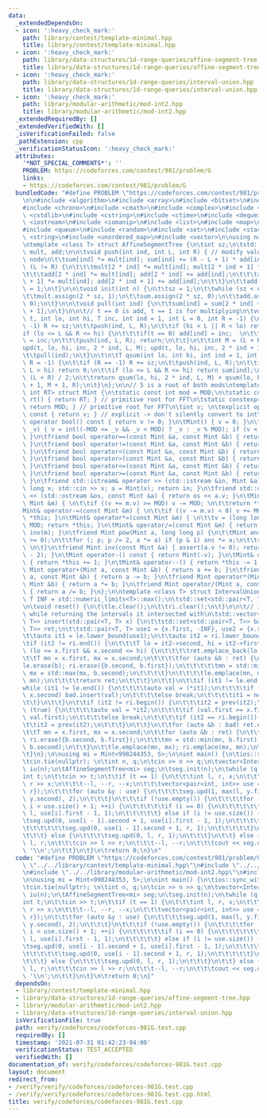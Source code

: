 ```yaml
---
data:
  _extendedDependsOn:
  - icon: ':heavy_check_mark:'
    path: library/contest/template-minimal.hpp
    title: library/contest/template-minimal.hpp
  - icon: ':heavy_check_mark:'
    path: library/data-structures/1d-range-queries/affine-segment-tree.hpp
    title: library/data-structures/1d-range-queries/affine-segment-tree.hpp
  - icon: ':heavy_check_mark:'
    path: library/data-structures/1d-range-queries/interval-union.hpp
    title: library/data-structures/1d-range-queries/interval-union.hpp
  - icon: ':heavy_check_mark:'
    path: library/modular-arithmetic/mod-int2.hpp
    title: library/modular-arithmetic/mod-int2.hpp
  _extendedRequiredBy: []
  _extendedVerifiedWith: []
  _isVerificationFailed: false
  _pathExtension: cpp
  _verificationStatusIcon: ':heavy_check_mark:'
  attributes:
    '*NOT_SPECIAL_COMMENTS*': ''
    PROBLEM: https://codeforces.com/contest/981/problem/G
    links:
    - https://codeforces.com/contest/981/problem/G
  bundledCode: "#define PROBLEM \"https://codeforces.com/contest/981/problem/G\"\n\
    \n\n#include <algorithm>\n#include <array>\n#include <bitset>\n#include <cassert>\n\
    #include <chrono>\n#include <cmath>\n#include <complex>\n#include <cstdio>\n#include\
    \ <cstdlib>\n#include <cstring>\n#include <ctime>\n#include <deque>\n#include\
    \ <iostream>\n#include <iomanip>\n#include <list>\n#include <map>\n#include <numeric>\n\
    #include <queue>\n#include <random>\n#include <set>\n#include <stack>\n#include\
    \ <string>\n#include <unordered_map>\n#include <vector>\n\nusing namespace std;\n\
    \ntemplate <class T> struct AffineSegmentTree {\n\tint sz;\n\tstd::vector<T> sum,\
    \ mult, add;\n\n\tvoid push(int ind, int L, int R) { // modify values for current\
    \ node\n\t\tsum[ind] *= mult[ind]; sum[ind] += (R - L + 1) * add[ind];\n\t\tif\
    \ (L != R) {\n\t\t\tmult[2 * ind] *= mult[ind]; mult[2 * ind + 1] *= mult[ind];\n\
    \t\t\tadd[2 * ind] *= mult[ind]; add[2 * ind] += add[ind];\n\t\t\tadd[2 * ind\
    \ + 1] *= mult[ind]; add[2 * ind + 1] += add[ind];\n\t\t}\n\t\tadd[ind] = 0; mult[ind]\
    \ = 1;\n\t}\n\n\tvoid init(int n) {\n\t\tsz = 1;\n\t\twhile (sz < n) sz *= 2;\n\
    \t\tmult.assign(2 * sz, 1);\n\t\tsum.assign(2 * sz, 0);\n\t\tadd.assign(2 * sz,\
    \ 0);\n\t}\n\n\tvoid pull(int ind) {\n\t\tsum[ind] = sum[2 * ind] + sum[2 * ind\
    \ + 1];\n\t}\n\n\t// t == 0 is add, t == 1 is for multiplying\n\tvoid upd(int\
    \ t, int lo, int hi, T inc, int ind = 1, int L = 0, int R = -1) {\n\t\tif (R ==\
    \ -1) R += sz;\n\t\tpush(ind, L, R);\n\t\tif (hi < L || R < lo) return;\n\t\t\
    if (lo <= L && R <= hi) {\n\t\t\tif(t == 0) add[ind] = inc;  \n\t\t\telse mult[ind]\
    \ = inc;\n\t\t\tpush(ind, L, R); return;\n\t\t}\n\t\tint M = (L + R) / 2;\n\t\t\
    upd(t, lo, hi, inc, 2 * ind, L, M); upd(t, lo, hi, inc, 2 * ind + 1, M + 1, R);\n\
    \t\tpull(ind);\n\t}\n\t\n\tT qsum(int lo, int hi, int ind = 1, int L = 0, int\
    \ R = -1) {\n\t\tif (R == -1) R += sz;\n\t\tpush(ind, L, R);\n\t\tif (lo > R ||\
    \ L > hi) return 0;\n\t\tif (lo <= L && R <= hi) return sum[ind];\n\t\tint M =\
    \ (L + R) / 2;\n\t\treturn qsum(lo, hi, 2 * ind, L, M) + qsum(lo, hi, 2 * ind\
    \ + 1, M + 1, R);\n\t}\n};\n\n// 5 is a root of both mods\ntemplate <int MOD,\
    \ int RT> struct Mint {\n\tstatic const int mod = MOD;\n\tstatic constexpr Mint\
    \ rt() { return RT; } // primitive root for FFT\n\tstatic constexpr int md() {\
    \ return MOD; } // primitive root for FFT\n\tint v; \n\texplicit operator int()\
    \ const { return v; } // explicit -> don't silently convert to int\n\texplicit\
    \ operator bool() const { return v != 0; }\n\tMint() { v = 0; }\n\tMint(long long\
    \ _v) { v = int((-MOD <= _v && _v < MOD) ? _v : _v % MOD); if (v < 0) v += MOD;\
    \ }\n\tfriend bool operator==(const Mint &a, const Mint &b) { return a.v == b.v;\
    \ }\n\tfriend bool operator!=(const Mint &a, const Mint &b) { return !(a == b);\
    \ }\n\tfriend bool operator<(const Mint &a, const Mint &b) { return a.v < b.v;\
    \ }\n\tfriend bool operator>(const Mint &a, const Mint &b) { return a.v > b.v;\
    \ }\n\tfriend bool operator<=(const Mint &a, const Mint &b) { return a.v <= b.v;\
    \ }\n\tfriend bool operator>=(const Mint &a, const Mint &b) { return a.v >= b.v;\
    \ }\n\tfriend std::istream& operator >> (std::istream &in, Mint &a) { \n\t\tlong\
    \ long x; std::cin >> x; a = Mint(x); return in; }\n\tfriend std::ostream& operator\
    \ << (std::ostream &os, const Mint &a) { return os << a.v; }\n\tMint& operator+=(const\
    \ Mint &m) { \n\t\tif ((v += m.v) >= MOD) v -= MOD; \n\t\treturn *this; }\n\t\
    Mint& operator-=(const Mint &m) { \n\t\tif ((v -= m.v) < 0) v += MOD; \n\t\treturn\
    \ *this; }\n\tMint& operator*=(const Mint &m) { \n\t\tv = (long long)v * m.v %\
    \ MOD; return *this; }\n\tMint& operator/=(const Mint &m) { return (*this) *=\
    \ inv(m); }\n\tfriend Mint pow(Mint a, long long p) {\n\t\tMint ans = 1; assert(p\
    \ >= 0);\n\t\tfor (; p; p /= 2, a *= a) if (p & 1) ans *= a;\n\t\treturn ans;\
    \ \n\t}\n\tfriend Mint inv(const Mint &a) { assert(a.v != 0); return pow(a, MOD\
    \ - 2); }\n\tMint operator-() const { return Mint(-v); }\n\tMint& operator++()\
    \ { return *this += 1; }\n\tMint& operator--() { return *this -= 1; }\n\tfriend\
    \ Mint operator+(Mint a, const Mint &b) { return a += b; }\n\tfriend Mint operator-(Mint\
    \ a, const Mint &b) { return a -= b; }\n\tfriend Mint operator*(Mint a, const\
    \ Mint &b) { return a *= b; }\n\tfriend Mint operator/(Mint a, const Mint &b)\
    \ { return a /= b; }\n};\n\ntemplate <class T> struct IntervalUnion {\n\tconst\
    \ T INF = std::numeric_limits<T>::max();\n\tstd::set<std::pair<T, T>> le, ri;\n\
    \n\tvoid reset() {\n\t\tle.clear();\n\t\tri.clear();\n\t}\n\n\t// inserts an interval\
    \ while returning the intervals it intersected with\n\tstd::vector<std::pair<T,\
    \ T>> insert(std::pair<T, T> x) {\n\t\tstd::set<std::pair<T, T>> bad;\n\t\tstd::vector<std::pair<T,\
    \ T>> ret;\n\t\tstd::pair<T, T> use1 = {x.first, -INF}, use2 = {x.second, INF};\n\
    \t\tauto it1 = le.lower_bound(use1);\n\t\tauto it2 = ri.lower_bound(use2);\n\t\
    \tif (it2 != ri.end()) {\n\t\t\tT lo = it2->second, hi = it2->first;\n\t\t\tif\
    \ (lo <= x.first && x.second <= hi) {\n\t\t\t\tret.emplace_back(lo, hi);\n\t\t\
    \t\tT mn = x.first, mx = x.second;\n\t\t\t\tfor (auto &b : ret) {\n\t\t\t\t\t\
    le.erase(b); ri.erase({b.second, b.first});\n\t\t\t\t\tmn = std::min(mn, b.first);\
    \ mx = std::max(mx, b.second);\n\t\t\t\t}\n\t\t\t\tle.emplace(mn, mx); ri.emplace(mx,\
    \ mn);\n\t\t\t\treturn ret;\n\t\t\t}\n\t\t}\n\t\tif (it1 != le.end()) {\n\t\t\t\
    while (it1 != le.end()) {\n\t\t\t\tauto val = (*it1);\n\t\t\t\tif (val.first <=\
    \ x.second) bad.insert(val);\n\t\t\t\telse break;\n\t\t\t\tit1 = next(it1);\n\t\
    \t\t}\n\t\t}\n\t\tif (it2 != ri.begin()) {\n\t\t\tit2 = prev(it2);\n\t\t\twhile\
    \ (true) {\n\t\t\t\tauto val = *it2;\n\t\t\t\tif (val.first >= x.first) bad.emplace(val.second,\
    \ val.first);\n\t\t\t\telse break;\n\t\t\t\tif (it2 == ri.begin()) break;\n\t\t\
    \t\tit2 = prev(it2);\n\t\t\t}\n\t\t}\n\t\tfor (auto &b : bad) ret.emplace_back(b);\n\
    \t\tT mn = x.first, mx = x.second;\n\t\tfor (auto &b : ret) {\n\t\t\tle.erase(b);\
    \ ri.erase({b.second, b.first});\n\t\t\tmn = std::min(mn, b.first); mx = std::max(mx,\
    \ b.second);\n\t\t}\n\t\tle.emplace(mn, mx); ri.emplace(mx, mn);\n\t\treturn ret;\n\
    \t}\n};\n\nusing mi = Mint<998244353, 5>;\n\nint main() {\n\tios::sync_with_stdio(false);\n\
    \tcin.tie(nullptr); \n\tint n, q;\n\tcin >> n >> q;\n\tvector<IntervalUnion<int>>\
    \ iu(n);\n\tAffineSegmentTree<mi> seg;\n\tseg.init(n);\n\twhile (q--) {\n\t\t\
    int t;\n\t\tcin >> t;\n\t\tif (t == 1) {\n\t\t\tint l, r, x;\n\t\t\tcin >> l >>\
    \ r >> x;\n\t\t\t--l, --r, --x;\n\t\t\tvector<pair<int, int>> use = iu[x].insert({l,\
    \ r});\n\t\t\tfor (auto &y : use) {\n\t\t\t\tseg.upd(1, max(l, y.first), min(r,\
    \ y.second), 2);\n\t\t\t}\n\t\t\tif (!use.empty()) {\n\t\t\t\tfor (int i = 0;\
    \ i < use.size() + 1; ++i) {\n\t\t\t\t\tif (i == 0) {\n\t\t\t\t\t\tseg.upd(0,\
    \ l, use[i].first - 1, 1);\n\t\t\t\t\t} else if (i != use.size()) {\n\t\t\t\t\t\
    \tseg.upd(0, use[i - 1].second + 1, use[i].first - 1, 1);\n\t\t\t\t\t} else {\n\
    \t\t\t\t\t\tseg.upd(0, use[i - 1].second + 1, r, 1);\n\t\t\t\t\t}\n\t\t\t\t}\n\
    \t\t\t} else {\n\t\t\t\tseg.upd(0, l, r, 1);\n\t\t\t}\n\t\t} else {\n\t\t\tint\
    \ l, r;\n\t\t\tcin >> l >> r;\n\t\t\t--l, --r;\n\t\t\tcout << seg.qsum(l, r) <<\
    \ '\\n';\n\t\t}\n\t}\n\treturn 0;\n}\n"
  code: "#define PROBLEM \"https://codeforces.com/contest/981/problem/G\"\n\n#include\
    \ \"../../library/contest/template-minimal.hpp\"\n#include \"../../library/data-structures/1d-range-queries/affine-segment-tree.hpp\"\
    \n#include \"../../library/modular-arithmetic/mod-int2.hpp\"\n#include \"../../library/data-structures/1d-range-queries/interval-union.hpp\"\
    \n\nusing mi = Mint<998244353, 5>;\n\nint main() {\n\tios::sync_with_stdio(false);\n\
    \tcin.tie(nullptr); \n\tint n, q;\n\tcin >> n >> q;\n\tvector<IntervalUnion<int>>\
    \ iu(n);\n\tAffineSegmentTree<mi> seg;\n\tseg.init(n);\n\twhile (q--) {\n\t\t\
    int t;\n\t\tcin >> t;\n\t\tif (t == 1) {\n\t\t\tint l, r, x;\n\t\t\tcin >> l >>\
    \ r >> x;\n\t\t\t--l, --r, --x;\n\t\t\tvector<pair<int, int>> use = iu[x].insert({l,\
    \ r});\n\t\t\tfor (auto &y : use) {\n\t\t\t\tseg.upd(1, max(l, y.first), min(r,\
    \ y.second), 2);\n\t\t\t}\n\t\t\tif (!use.empty()) {\n\t\t\t\tfor (int i = 0;\
    \ i < use.size() + 1; ++i) {\n\t\t\t\t\tif (i == 0) {\n\t\t\t\t\t\tseg.upd(0,\
    \ l, use[i].first - 1, 1);\n\t\t\t\t\t} else if (i != use.size()) {\n\t\t\t\t\t\
    \tseg.upd(0, use[i - 1].second + 1, use[i].first - 1, 1);\n\t\t\t\t\t} else {\n\
    \t\t\t\t\t\tseg.upd(0, use[i - 1].second + 1, r, 1);\n\t\t\t\t\t}\n\t\t\t\t}\n\
    \t\t\t} else {\n\t\t\t\tseg.upd(0, l, r, 1);\n\t\t\t}\n\t\t} else {\n\t\t\tint\
    \ l, r;\n\t\t\tcin >> l >> r;\n\t\t\t--l, --r;\n\t\t\tcout << seg.qsum(l, r) <<\
    \ '\\n';\n\t\t}\n\t}\n\treturn 0;\n}"
  dependsOn:
  - library/contest/template-minimal.hpp
  - library/data-structures/1d-range-queries/affine-segment-tree.hpp
  - library/modular-arithmetic/mod-int2.hpp
  - library/data-structures/1d-range-queries/interval-union.hpp
  isVerificationFile: true
  path: verify/codeforces/codeforces-981G.test.cpp
  requiredBy: []
  timestamp: '2021-07-31 01:42:23-04:00'
  verificationStatus: TEST_ACCEPTED
  verifiedWith: []
documentation_of: verify/codeforces/codeforces-981G.test.cpp
layout: document
redirect_from:
- /verify/verify/codeforces/codeforces-981G.test.cpp
- /verify/verify/codeforces/codeforces-981G.test.cpp.html
title: verify/codeforces/codeforces-981G.test.cpp
---
```

